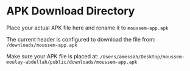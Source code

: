 # APK Download Directory

Place your actual APK file here and rename it to `moussem-app.apk`

The current header is configured to download the file from:
`/downloads/moussem-app.apk`

Make sure your APK file is placed at:
`/Users/amessah/Desktop/moussem-moulay-abdellah/public/downloads/moussem-app.apk`
